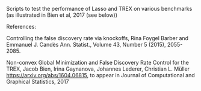 Scripts to test the performance of Lasso and TREX on various benchmarks (as illustrated in Bien et al, 2017 (see below))


References:

Controlling the false discovery rate via knockoffs,
Rina Foygel Barber and Emmanuel J. Candès
Ann. Statist., Volume 43, Number 5 (2015), 2055-2085.

Non-convex Global Minimization and False Discovery Rate Control for the TREX,
Jacob Bien, Irina Gaynanova, Johannes Lederer, Christian L. Müller
https://arxiv.org/abs/1604.06815, to appear in Journal of Computational and Graphical Statistics, 2017

